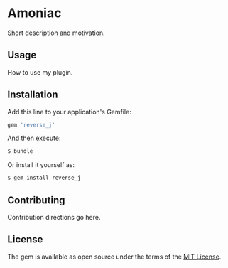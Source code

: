 # Amoniac
Short description and motivation.

## Usage
How to use my plugin.

## Installation
Add this line to your application's Gemfile:

```ruby
gem 'reverse_j'
```

And then execute:
```bash
$ bundle
```

Or install it yourself as:
```bash
$ gem install reverse_j
```

## Contributing
Contribution directions go here.

## License
The gem is available as open source under the terms of the [MIT License](https://opensource.org/licenses/MIT).
